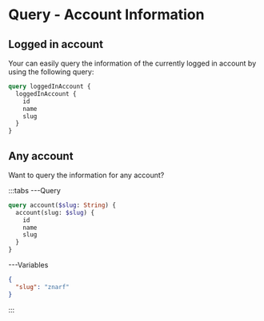 # Query - Account Information
## Logged in account
Your can easily query the information of the currently logged in account by using the following query:

```graphql
query loggedInAccount {
  loggedInAccount {
    id
    name
    slug
  }
}
```

## Any account
Want to query the information for any account?

:::tabs
---Query

```graphql
query account($slug: String) {
  account(slug: $slug) {
    id
    name
    slug
  }
}
```

---Variables

```json
{
  "slug": "znarf"
}
```

:::

